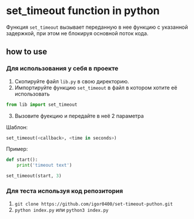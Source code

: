# set_timeout function in python

Функция `set_timeout` вызывает переданную в нее функцию с указанной задержкой, при этом не блокируя основной поток кода.

## how to use

### Для использования у себя в проекте 
1. Скопируйте файл `lib.py` в свою директорию.
2. Импортируйте функцию `set_timeout` в файл в котором хотите её использовать
```py
from lib import set_timeout
```
3. Вызовите фуекцию и передайте в неё 2 параметра

Шаблон:
```py
set_timeout(<callback>, <time in seconds>)
```

Пример:
```py
def start():
    print('timeout text')

set_timeout(start, 3)
```

### Для теста используя код репозитория
1. `git clone https://github.com/igor0400/set-timeout-puthon.git`
2. `python index.py` или `python3 index.py`
